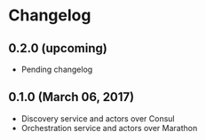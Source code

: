 # Changelog

## 0.2.0 (upcoming)

* Pending changelog

## 0.1.0 (March 06, 2017)

* Discovery service and actors over Consul
* Orchestration service and actors over Marathon

